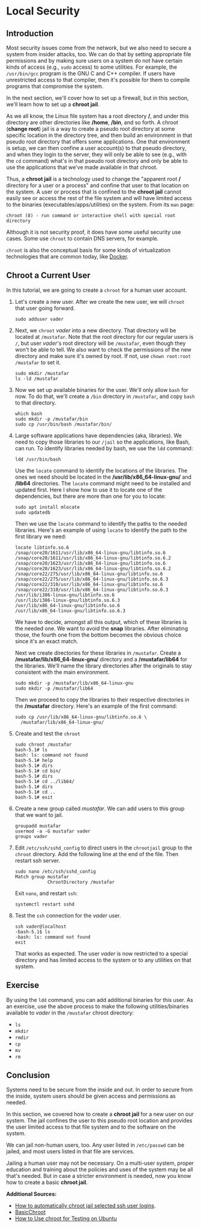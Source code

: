 # Local Security

## Introduction

Most security issues come from the network, but
we also need to secure a system from insider attacks, too.
We can do that by setting appropriate file permissions and
by making sure users on a system do not have certain kinds
of access (e.g., ``sudo`` access)
to some utilities.
For example, the ``/usr/bin/gcc`` program is the
GNU C and C++ compiler.
If users have unrestricted access to that compiler,
then it's possible for them to compile programs
that compromise the system.

In the next section,
we'll cover how to set up a firewall, but
in this section,
we'll learn how to set up a **chroot jail**.

As we all know,
the Linux file system has a root directory **/**,
and under this directory are other directories like
**/home**, **/bin**, and so forth.
A chroot (**change root**) jail
is a way to create a pseudo root directory
at some specific location in the directory tree, and
then build an environment in that pseudo root directory
that offers some applications.
One that environment is setup,
we can then confine a user account(s) to that
pseudo directory, and
when they login to the server,
they will only be able to see
(e.g., with the ``cd`` command)
what's in that pseudo root directory and
only be able to use the applications that
we've made available in that chroot.

Thus, a **chroot jail** is a technology used
to change the
"apparent root **/** directory for a user or a process" and
confine that user to that location on the system.
A user or process that is confined to the
**chroot jail** cannot easily see or access
the rest of the file system and 
will have limited access to the binaries
(executables/apps/utilities) on the system.
From its ``man`` page:

```
chroot (8) - run command or interactive shell with special root directory
```

Although it is not security proof,
it does have some useful security use cases.
Some use ``chroot`` to contain DNS servers, for example.

``chroot`` is also the conceptual basis for some kinds of
virtualization technologies that are common today,
like [Docker][docker].

## Chroot a Current User

In this tutorial,
we are going to create a ``chroot`` for a human user account.

1. Let's create a new user. After we create the new user, we will ``chroot``
   that user going forward.

    ```
    sudo adduser vader
    ```

2. Next, we ``chroot`` *vader* into a new directory. That directory will be
   located at ``/mustafar``. Note that the root directory for our regular users
   is ``/``, but user *vader*'s root directory will be ``/mustafar``, even
   though they won't be able to tell. We also want to check the permissions of
   the new directory and make sure it's owned by root. If not, use ``chown
   root:root /mustafar`` to set it.

    ```
    sudo mkdir /mustafar
    ls -ld /mustafar
    ```

3. Now we set up available binaries for the user. We'll only allow ``bash`` for
   now.  To do that, we'll create a ``/bin`` directory in ``/mustafar``, and
   copy ``bash`` to that directory.

    ```
    which bash
    sudo mkdir -p /mustafar/bin
    sudo cp /usr/bin/bash /mustafar/bin/
    ```

4. Large software applications have dependencies (aka, libraries). We need to
   copy those libraries to our ``/jail`` so the applications, like Bash, can run.
   To identify libraries needed by bash, we use the ``ldd`` command:

    ```
    ldd /usr/bin/bash
    ```

    Use the ``locate`` command to identify the locations of the libraries. The
    ones we need should be located in the **/usr/lib/x86_64-linux-gnu/** and
    **/lib64** directories. The ``locate`` command might need to be installed
    and updated first. Here I show how to use it to locate one of the
    dependencies, but there are more than one for you to locate:

    ```
    sudo apt install mlocate
    sudo updatedb
    ```

    Then we use the ``locate`` command to identify the paths to the needed
    libraries. Here's an example of using ``locate`` to identify the path to
    the first library we need:

    ```
    locate libtinfo.so.6
    /snap/core20/1611/usr/lib/x86_64-linux-gnu/libtinfo.so.6
    /snap/core20/1611/usr/lib/x86_64-linux-gnu/libtinfo.so.6.2
    /snap/core20/1623/usr/lib/x86_64-linux-gnu/libtinfo.so.6
    /snap/core20/1623/usr/lib/x86_64-linux-gnu/libtinfo.so.6.2
    /snap/core22/275/usr/lib/x86_64-linux-gnu/libtinfo.so.6
    /snap/core22/275/usr/lib/x86_64-linux-gnu/libtinfo.so.6.3
    /snap/core22/310/usr/lib/x86_64-linux-gnu/libtinfo.so.6
    /snap/core22/310/usr/lib/x86_64-linux-gnu/libtinfo.so.6.3
    /usr/lib/i386-linux-gnu/libtinfo.so.6
    /usr/lib/i386-linux-gnu/libtinfo.so.6.3
    /usr/lib/x86_64-linux-gnu/libtinfo.so.6
    /usr/lib/x86_64-linux-gnu/libtinfo.so.6.3
    ```

    We have to decide, amongst all this output, which of these libraries is the
    needed one. We want to avoid the **snap** libraries. After eliminating
    those, the fourth one from the bottom becomes the obvious choice since it's an
    exact match.

    Next we create directories for these libraries in ``/mustafar``. Create a
    **/mustafar/lib/x86_64-linux-gnu/** directory and a **/mustafar/lib64** for
    the libraries. We'll name the library directories after the originals to
    stay consistent with the main environment.

    ```
    sudo mkdir -p /mustafar/lib/x86_64-linux-gnu
    sudo mkdir -p /mustafar/lib64
    ```

    Then we proceed to copy the libraries to their respective directories in
    the **/mustafar** directory. Here's an example of the first command:

    ```
    sudo cp /usr/lib/x86_64-linux-gnu/libtinfo.so.6 \
      /mustafar/lib/x86_64-linux-gnu/
    ```

5. Create and test the ``chroot``

    ```
    sudo chroot /mustafar
    bash-5.1# ls
    bash: ls: command not found
    bash-5.1# help
    bash-5.1# dirs
    bash-5.1# cd bin/
    bash-5.1# dirs
    bash-5.1# cd ../lib64/
    bash-5.1# dirs
    bash-5.1# cd ..
    bash-5.1# exit
    ```

6. Create a new group called *mustafar*. We can add users to this group that
   we want to jail.

    ```
    groupadd mustafar
    usermod -a -G mustafar vader
    groups vader
    ```

7. Edit ``/etc/ssh/sshd_config`` to direct users in the ``chrootjail`` group to
   the ``chroot`` directory. Add the following line at the end of the file.
   Then restart ssh server.

    ```
    sudo nano /etc/ssh/sshd_config
    Match group mustafar
                ChrootDirectory /mustafar
    ```

    Exit ``nano``, and restart ``ssh``:

    ```
    systemctl restart sshd
    ```

8. Test the ``ssh`` connection for the *vader* user.

    ```
    ssh vader@localhost
    -bash-5.1$ ls
    -bash: ls: command not found
    exit
    ```

    That works as expected. The user *vader* is now restricted to a special
    directory and has limited access to the system or to any utilities on that
    system.

## Exercise

By using the ``ldd`` command,
you can add additional binaries for this user.
As an exercise,
use the above process to make
the following utilities/binaries
available to *vader* in the
``/mustafar`` chroot directory:

- ``ls``
- ``mkdir``
- ``rmdir``
- ``cp``
- ``mv``
- ``rm``

## Conclusion

Systems need to be secure from the inside and out.
In order to secure from the inside,
system users should be given access and permissions
as needed.

In this section, we covered how to create a **chroot jail**
for a new user on our system.
The jail confines the user to this pseudo root location
and provides the user limited access to that file system and
to the software on the system.

We can jail non-human users, too.
Any user listed in ``/etc/passwd`` can be jailed, and
most users listed in that file are services.

Jailing a human user may not be necessary.
On a multi-user system,
proper education and training about the policies
and uses of the system may be all that's needed.
But in case a stricter environment is needed,
now you know how to create a basic **chroot jail**.

**Additional Sources:**

- [How to automatically chroot jail selected ssh user logins][chrootjail].
- [BasicChroot][basicchroot]
- [How to Use chroot for Testing on Ubuntu][linode]

[chrootjail]:https://linuxconfig.org/how-to-automatically-chroot-jail-selected-ssh-user-logins
[docker]:https://en.wikipedia.org/wiki/Docker_(software)
[basicchroot]:https://help.ubuntu.com/community/BasicChroot
[linode]:https://www.linode.com/docs/guides/use-chroot-for-testing-on-ubuntu/
